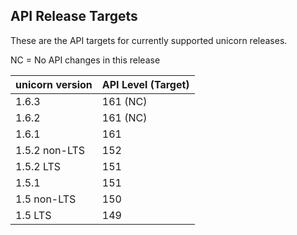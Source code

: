 ## API Release Targets
These are the API targets for currently supported unicorn releases.

NC = No API changes in this release

| unicorn version | API Level (Target) |
|-----------------|--------------------|
| 1.6.3 | 161 (NC) |
| 1.6.2 | 161 (NC) |
| 1.6.1 | 161 |
| 1.5.2 non-LTS | 152 |
| 1.5.2 LTS | 151 |
| 1.5.1 | 151 |
| 1.5 non-LTS | 150 | 
| 1.5 LTS | 149 |
